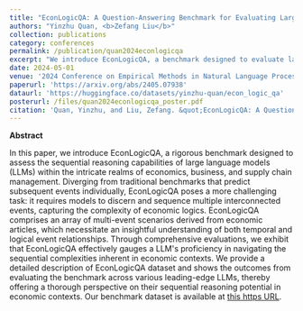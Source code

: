 ```yaml
---
title: "EconLogicQA: A Question-Answering Benchmark for Evaluating Large Language Models in Economic Sequential Reasoning"
authors: "Yinzhu Quan, <b>Zefang Liu</b>"
collection: publications
category: conferences
permalink: /publication/quan2024econlogicqa
excerpt: "We introduce EconLogicQA, a benchmark designed to evaluate large language models' ability to understand and sequence complex economic events, demonstrating its effectiveness through evaluations of various models."
date: 2024-05-01
venue: '2024 Conference on Empirical Methods in Natural Language Processing (EMNLP) Findings'
paperurl: 'https://arxiv.org/abs/2405.07938'
dataurl: 'https://huggingface.co/datasets/yinzhu-quan/econ_logic_qa'
posterurl: /files/quan2024econlogicqa_poster.pdf
citation: 'Quan, Yinzhu, and Liu, Zefang. &quot;EconLogicQA: A Question-Answering Benchmark for Evaluating Large Language Models in Economic Sequential Reasoning.&quot; <i>arXiv preprint arXiv:2405.07938</i> (2024).'
---
```


**Abstract**

In this paper, we introduce EconLogicQA, a rigorous benchmark designed to assess the sequential reasoning capabilities of large language models (LLMs) within the intricate realms of economics, business, and supply chain management. Diverging from traditional benchmarks that predict subsequent events individually, EconLogicQA poses a more challenging task: it requires models to discern and sequence multiple interconnected events, capturing the complexity of economic logics. EconLogicQA comprises an array of multi-event scenarios derived from economic articles, which necessitate an insightful understanding of both temporal and logical event relationships. Through comprehensive evaluations, we exhibit that EconLogicQA effectively gauges a LLM's proficiency in navigating the sequential complexities inherent in economic contexts. We provide a detailed description of EconLogicQA dataset and shows the outcomes from evaluating the benchmark across various leading-edge LLMs, thereby offering a thorough perspective on their sequential reasoning potential in economic contexts. Our benchmark dataset is available at [this https URL](https://huggingface.co/datasets/yinzhu-quan/econ_logic_qa).
